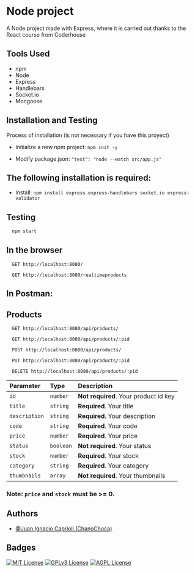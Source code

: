 # Node project

A Node project made with Express, where it is carried out thanks to the React course from Coderhouse

[//]: # (## Screenshots)

[//]: # (![WoT App Screenshot]&#40;images/img-home.png&#41;)

[//]: # (![WoT App Screenshot]&#40;images/img-products.png&#41;)

[//]: # (![WoT App Screenshot]&#40;images/img-cart.png&#41;)


## Tools Used

- npm
- Node
- Express
- Handlebars
- Socket.io
- Mongoose

## Installation and Testing

Process of installation (is not necessary if you have this proyect)

* Initialize a new npm project: `npm init -y`

* Modify package.json: `"test": "node --watch src/app.js"`

## The following installation is required:

* Install: `npm install express express-handlebars socket.io express-validator`

## Testing

```bash
  npm start
```

## In the browser

```http
  GET http://localhost:8080/
```

```http
  GET http://localhost:8080/realtimeproducts
```

## In Postman:

## Products

```http
  GET http://localhost:8080/api/products/
```

```http
  GET http://localhost:8080/api/products/:pid
```

```http
  POST http://localhost:8080/api/products/
```

```http
  PUT http://localhost:8080/api/products/:pid
```

```http
  DELETE http://localhost:8080/api/products/:pid
```

| Parameter     | Type      | Description                           |
|:--------------|:----------|:--------------------------------------|
| `id`          | `number`  | **Not required**. Your product id key |
| `title`       | `string`  | **Required**. Your title              |
| `description` | `string`  | **Required**. Your description        |
| `code`        | `string`  | **Required**. Your code               |
| `price`       | `number`  | **Required**. Your price              |
| `status`      | `boolean` | **Not required**. Your status         |
| `stock`       | `number`  | **Required**. Your stock              |
| `category`    | `string`  | **Required**. Your category           |
| `thumbnails`  | `array`   | **Not required**. Your thumbnails     |

### Note: `price` and `stock` must be >= 0.


## Authors

- [@Juan Ignacio Caprioli (ChanoChoca)](https://github.com/ChanoChoca)


## Badges

[//]: # (Add badges from somewhere like: [shields.io]&#40;https://shields.io/&#41;)

[![MIT License](https://img.shields.io/badge/License-MIT-green.svg)](https://choosealicense.com/licenses/mit/)
[![GPLv3 License](https://img.shields.io/badge/License-GPL%20v3-yellow.svg)](https://opensource.org/licenses/)
[![AGPL License](https://img.shields.io/badge/license-AGPL-blue.svg)](http://www.gnu.org/licenses/agpl-3.0)
